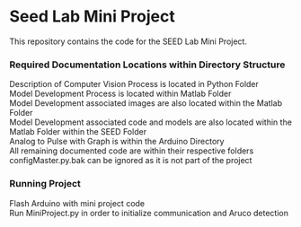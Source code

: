 # Seed Lab Mini Project 
This repository contains the code for the SEED Lab Mini Project.

### Required Documentation Locations within Directory Structure
Description of Computer Vision Process is located in Python Folder <br/>
Model Development Process is located within Matlab Folder <br/>
Model Development associated images are also located within the Matlab Folder <br/>
Model Development associated code and models are also located within the Matlab Folder within the SEED Folder <br/>
Analog to Pulse with Graph is within the Arduino Directory <br/>
All remaining documented code are within their respective folders <br/>
configMaster.py.bak can be ignored as it is not part of the project


### Running Project
Flash Arduino with mini project code <br/>
Run MiniProject.py in order to initialize communication and Aruco detection
